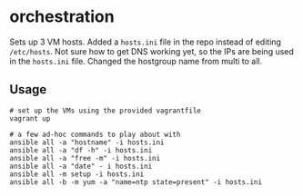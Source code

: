 # orchestration
Sets up 3 VM hosts.
Added a `hosts.ini` file in the repo instead of editing `/etc/hosts`.
Not sure how to get DNS working yet, so the IPs are being used in the `hosts.ini` file.
Changed the hostgroup name from multi to all.

## Usage
```
# set up the VMs using the provided vagrantfile
vagrant up

# a few ad-hoc commands to play about with
ansible all -a "hostname" -i hosts.ini
ansible all -a "df -h" -i hosts.ini
ansible all -a "free -m" -i hosts.ini
ansible all -a "date" - i hosts.ini
ansible all -m setup -i hosts.ini
ansible all -b -m yum -a "name=ntp state=present" -i hosts.ini
```